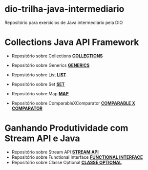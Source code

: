 # dio-trilha-java-intermediario
Repositório para exercícios de Java intermediário pela DIO

# Collections Java API Framework
- Repositório sobre Collections [**COLLECTIONS**](https://github.com/cami-la/collections-java-api-2023?tab=readme-ov-file)

- Repositório sobre Generics [**GENERICS**](https://github.com/cami-la/collections-java-api-2023/tree/master/src/main/java/generics)

- Repositório sobre List [**LIST**](https://github.com/cami-la/collections-java-api-2023/tree/master/src/main/java/list)

- Repositório sobre Set [**SET**](https://github.com/cami-la/collections-java-api-2023/tree/master/src/main/java/set)

- Repositório sobre Map [**MAP**](https://github.com/cami-la/collections-java-api-2023/tree/master/src/main/java/map)

- Repositório sobre ComparableXComparator [**COMPARABLE X COMPARATOR**](https://github.com/cami-la/collections-java-api-2023/tree/master/src/main/java/comparableXcomparator)

# Ganhando Produtividade com Stream API e Java
- Repositório sobre Stream API [**STREAM API**](https://github.com/digitalinnovationone/ganhando_produtividade_com_Stream_API_Java)
- Repositório sobre Functional Interface [**FUNCTIONAL INTERFACE**](https://github.com/digitalinnovationone/ganhando_produtividade_com_Stream_API_Java/tree/master/src/functional_interface)
- Repositório sobre Classe Optional [**CLASSE OPTIONAL**](https://github.com/digitalinnovationone/ganhando_produtividade_com_Stream_API_Java/tree/master/src/optional)

